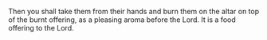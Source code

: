 Then you shall take them from their hands and burn them on the altar on top of the burnt offering, as a pleasing aroma before the Lord. It is a food offering to the Lord.

